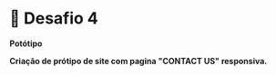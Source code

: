 <h1> 📝 Desafio 4</h1>

<p><b>Potótipo<b><p>
  
  <p>Criação de prótipo de site com pagina "CONTACT US" responsiva.
                     
                  
